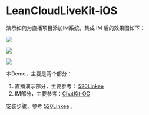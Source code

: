 # LeanCloudLiveKit-iOS

演示如何为直播项目添加IM系统，集成 IM 后的效果图如下：

![](http://ww2.sinaimg.cn/large/72f96cbajw1f7q9sn89lzg20nl0l9b2a.gif)

![](http://ww2.sinaimg.cn/large/72f96cbajw1f7q9sdezf9g20nl0l9kjn.gif)

![](http://ww1.sinaimg.cn/large/72f96cbajw1f7q8zdrdpgg20nl0km7wk.gif)


本Demo，主要是两个部分：

 1. 直播演示部分，主要参考： [520Linkee](https://github.com/GrayJIAXU/520Linkee)   
 2. IM部分，主要参考：[ChatKit-OC](https://github.com/leancloud/ChatKit-OC) 

安装步骤，参考 [520Linkee](https://github.com/GrayJIAXU/520Linkee)   。
